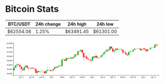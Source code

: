 # Bitcoin Stats

BTC/USDT|24h change|24h high|24h low|
|---|---|---|---|
|$62554.08|1.25%|$63491.45|$61301.00|

<img src="./chart.svg">
